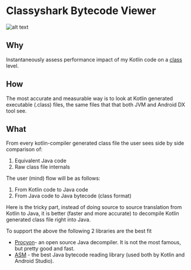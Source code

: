 # Classyshark Bytecode Viewer

![alt text](https://github.com/borisf/classyshark-bytecode-viewer/blob/master/img/CS%20Viewer.png)

## Why
Instantaneously assess performance impact of my Kotlin code on a [class](https://en.wikipedia.org/wiki/Java_class_file) level.

## How
The most accurate and measurable way is to look at Kotlin generated executable (.class) files, the same files that that both JVM and Android DX tool see. 

## What
From every kotlin-compiler generated class file the user sees side by side comparison of:

1. Equivalent Java code
2. Raw class file internals
 
The user (mind) flow will be as follows:
1. From Kotlin code to Java code
2. From Java code to Java bytecode (class format)
 
Here is the tricky part, instead of doing source to source translation from Kotlin to Java, it is 
better (faster and more accurate) to decompile Kotlin generated class file right into Java.
 
To support the above the following 2 libraries are the best fit
* [Procyon](https://bitbucket.org/mstrobel/procyon/wiki/Java%20Decompiler)- an open source Java decompiler. It is not the most famous, but pretty good and fast.
* [ASM](http://asm.ow2.org/) - the best Java bytecode reading library (used both by Kotlin and Android Studio).

